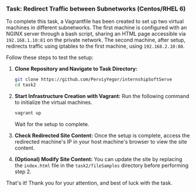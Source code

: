 ### Task: Redirect Traffic between Subnetworks (Centos/RHEL 6)

To complete this task, a Vagrantfile has been created to set up two virtual machines in different subnetworks. The first machine is configured with an NGINX server through a bash script, sharing an HTML page accessible via `192.168.1.10:81` on the private network. The second machine, after setup, redirects traffic using iptables to the first machine, using `192.168.2.10:80`.

Follow these steps to test the setup:

1. **Clone Repository and Navigate to Task Directory:**
   ```bash
   git clone https://github.com/PerviyYegor/internshipSoftServe
   cd task2
   ```

2. **Start Infrastructure Creation with Vagrant:**
   Run the following command to initialize the virtual machines.
   ```bash
   vagrant up
   ```
   Wait for the setup to complete.

3. **Check Redirected Site Content:**
   Once the setup is complete, access the redirected machine's IP in your host machine's browser to view the site content.

4. **(Optional) Modify Site Content:**
   You can update the site by replacing the `index.html` file in the `task2/fileSamples` directory before performing step 2.

That's it! Thank you for your attention, and best of luck with the task.